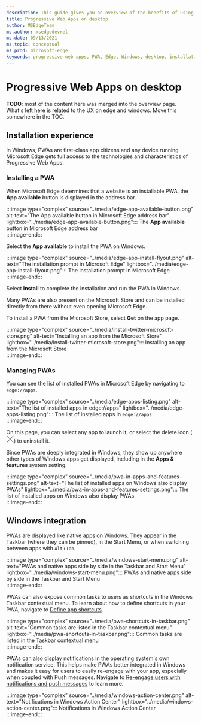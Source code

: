 ```yaml
---
description: This guide gives you an overview of the benefits of using PWA to build desktop applications.
title: Progressive Web Apps on desktop
author: MSEdgeTeam
ms.author: msedgedevrel
ms.date: 09/13/2021
ms.topic: conceptual
ms.prod: microsoft-edge
keywords: progressive web apps, PWA, Edge, Windows, desktop, installation, integration, microsoft store
---
```

# Progressive Web Apps on desktop 

**TODO**: most of the content here was merged into the overview page. What's left here is related to the UX on edge and windows. Move this somewhere in the TOC.

## Installation experience    

In Windows, PWAs are first-class app citizens and any device running Microsoft Edge gets full access to the technologies and characteristics of Progressive Web Apps.  

### Installing a PWA  

When Microsoft Edge determines that a website is an installable PWA, the **App available** button is displayed in the address bar.  

:::image type="complex" source="../media/edge-app-available-button.png" alt-text="The App available button in Microsoft Edge address bar" lightbox="../media/edge-app-available-button.png":::
   The **App available** button in Microsoft Edge address bar  
:::image-end:::  

Select the **App available** to install the PWA on Windows.

:::image type="complex" source="../media/edge-app-install-flyout.png" alt-text="The installation prompt in Microsoft Edge" lightbox="../media/edge-app-install-flyout.png":::
   The installation prompt in Microsoft Edge  
:::image-end:::  

Select **Install** to complete the installation and run the PWA in Windows.  

Many PWAs are also present on the Microsoft Store and can be installed directly from there without even opening Microsoft Edge.  

To install a PWA from the Microsoft Store, select **Get** on the app page.  

:::image type="complex" source="../media/install-twitter-microsoft-store.png" alt-text="Installing an app from the Microsoft Store" lightbox="../media/install-twitter-microsoft-store.png":::
   Installing an app from the Microsoft Store  
:::image-end:::  

### Managing PWAs  

You can see the list of installed PWAs in Microsoft Edge by navigating to `edge://apps`.  

:::image type="complex" source="../media/edge-apps-listing.png" alt-text="The list of installed apps in edge://apps" lightbox="../media/edge-apps-listing.png":::
   The list of installed apps in `edge://apps`  
:::image-end:::  

On this page, you can select any app to launch it, or select the delete icon \(![Uninstall app](../media/uninstall-app-button.png)\) to uninstall it.  

Since PWAs are deeply integrated in Windows, they show up anywhere other types of Windows apps get displayed, including in the **Apps & features** system setting.  

:::image type="complex" source="../media/pwa-in-apps-and-features-settings.png" alt-text="The list of installed apps on Windows also display PWAs" lightbox="../media/pwa-in-apps-and-features-settings.png":::
   The list of installed apps on Windows also display PWAs  
:::image-end:::  

## Windows integration  

PWAs are displayed like native apps on Windows. They appear in the Taskbar (where they can be pinned), in the Start Menu, or when switching between apps with `Alt`+`Tab`.  

:::image type="complex" source="../media/windows-start-menu.png" alt-text="PWAs and native apps side by side in the Taskbar and Start Menu" lightbox="../media/windows-start-menu.png":::
   PWAs and native apps side by side in the Taskbar and Start Menu  
:::image-end:::  

PWAs can also expose common tasks to users as shortcuts in the Windows Taskbar contextual menu. To learn about how to define shortcuts in your PWA, navigate to [Define app shortcuts][AppShortcutsFeature].  

:::image type="complex" source="../media/pwa-shortcuts-in-taskbar.png" alt-text="Common tasks are listed in the Taskbar contextual menu" lightbox="../media/pwa-shortcuts-in-taskbar.png":::
   Common tasks are listed in the Taskbar contextual menu  
:::image-end:::  

PWAs can also display notifications in the operating system's own notification service. This helps make PWAs better integrated in Windows and makes it easy for users to easily re-engage with your app, especially when coupled with Push messages. Navigate to [Re-engage users with notifications and push messages][PushNotficationsFeature] to learn more.  

:::image type="complex" source="../media/windows-action-center.png" alt-text="Notifications in Windows Action Center" lightbox="../media/windows-action-center.png":::
   Notifications in Windows Action Center  
:::image-end:::  

<!-- Links -->

[PwaAnatomy]: ./pwa-anatomy.md "The anatomy of a PWA | Microsoft Docs"  
[PwaMicrosoftStore]: ../how-to/microsoft-store.md "Publish your Progressive Web App to the Microsoft Store | Microsoft Docs"  
[AppShortcutsFeature]: ../how-to/shortcuts.md "Define app shortcuts | Microsoft Docs"  
[PushNotficationsFeature]: ../how-to/push-notifications.md "Re-engage users with notifications and push messages | Microsoft Docs"  
[Davrous20191018MythBustingPwasNewEdgeEdition]: https://www.davrous.com/2019/10/18/myth-busting-pwas-the-new-edge-edition "Myth Busting PWAs – The New Edge Edition"  
